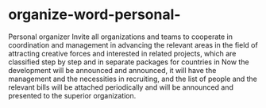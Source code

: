 # organize-word-personal-
Personal organizer 
Invite all organizations and teams to cooperate in coordination and management in advancing the relevant areas in the field of attracting creative forces and interested in related projects, which are classified step by step and in separate packages for countries in  Now the development will be announced and announced, it will have the management and the necessities in recruiting, and the list of people and the relevant bills will be attached periodically and will be announced and presented to the superior organization.
